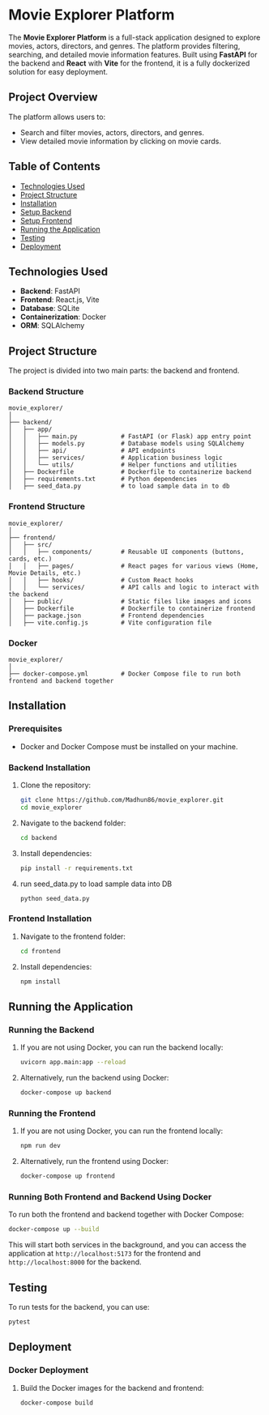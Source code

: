 
# Movie Explorer Platform

The **Movie Explorer Platform** is a full-stack application designed to explore movies, actors, directors, and genres. The platform provides filtering, searching, and detailed movie information features. Built using **FastAPI** for the backend and **React** with **Vite** for the frontend, it is a fully dockerized solution for easy deployment.

## Project Overview

The platform allows users to:

* Search and filter movies, actors, directors, and genres.
* View detailed movie information by clicking on movie cards.

## Table of Contents

* [Technologies Used](#technologies-used)
* [Project Structure](#project-structure)
* [Installation](#installation)
* [Setup Backend](#setup-backend)
* [Setup Frontend](#setup-frontend)
* [Running the Application](#running-the-application)
* [Testing](#testing)
* [Deployment](#deployment)

## Technologies Used

* **Backend**: FastAPI
* **Frontend**: React.js, Vite
* **Database**: SQLite
* **Containerization**: Docker
* **ORM**: SQLAlchemy

## Project Structure

The project is divided into two main parts: the backend and frontend.

### Backend Structure

```
movie_explorer/
│
├── backend/
│   ├── app/
│   │   ├── main.py            # FastAPI (or Flask) app entry point
│   │   ├── models.py          # Database models using SQLAlchemy
│   │   ├── api/               # API endpoints
│   │   ├── services/          # Application business logic
│   │   └── utils/             # Helper functions and utilities
│   ├── Dockerfile             # Dockerfile to containerize backend
│   ├── requirements.txt       # Python dependencies
│   ├── seed_data.py           # to load sample data in to db

```

### Frontend Structure

```
movie_explorer/
│
├── frontend/
│   ├── src/
│   │   ├── components/        # Reusable UI components (buttons, cards, etc.)
│   │   ├── pages/             # React pages for various views (Home, Movie Details, etc.)
│   │   ├── hooks/             # Custom React hooks
│   │   └── services/          # API calls and logic to interact with the backend
│   ├── public/                # Static files like images and icons
│   ├── Dockerfile             # Dockerfile to containerize frontend
│   ├── package.json           # Frontend dependencies
│   ├── vite.config.js         # Vite configuration file
```

### Docker

```
movie_explorer/
│
├── docker-compose.yml         # Docker Compose file to run both frontend and backend together
```

## Installation

### Prerequisites

* Docker and Docker Compose must be installed on your machine.

### Backend Installation

1. Clone the repository:

   ```bash
   git clone https://github.com/Madhun86/movie_explorer.git
   cd movie_explorer
   ```

2. Navigate to the backend folder:

   ```bash
   cd backend
   ```

3. Install dependencies:

   ```bash
   pip install -r requirements.txt
   ```

4. run seed_data.py to load sample data into DB
   ```
   python seed_data.py
   ```

### Frontend Installation

1. Navigate to the frontend folder:

   ```bash
   cd frontend
   ```

2. Install dependencies:

   ```bash
   npm install
   ```

## Running the Application

### Running the Backend

1. If you are not using Docker, you can run the backend locally:

   ```bash
   uvicorn app.main:app --reload
   ```

2. Alternatively, run the backend using Docker:

   ```bash
   docker-compose up backend
   ```

### Running the Frontend

1. If you are not using Docker, you can run the frontend locally:

   ```bash
   npm run dev
   ```

2. Alternatively, run the frontend using Docker:

   ```bash
   docker-compose up frontend
   ```

### Running Both Frontend and Backend Using Docker

To run both the frontend and backend together with Docker Compose:

```bash
docker-compose up --build
```

This will start both services in the background, and you can access the application at `http://localhost:5173` for the frontend and `http://localhost:8000` for the backend.

## Testing

To run tests for the backend, you can use:

```bash
pytest
```

## Deployment

### Docker Deployment

1. Build the Docker images for the backend and frontend:

   ```bash
   docker-compose build
   ```
